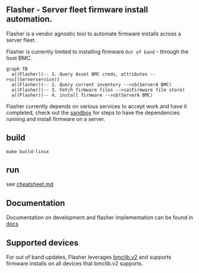 ## Flasher - Server fleet firmware install automation.

Flasher is a vendor agnostic tool to automate firmware installs across a server fleet.

Flasher is currently limited to installing firmware `Out of band` - through the host BMC.

```mermaid
graph TB
  a((Flasher))-- 1. Query Asset BMC creds, attributes -->ss[(Serverservice)]
  a((Flasher))-- 2. Query current inventory -->sb(ServerA BMC)
  a((Flasher))-- 3. Fetch firmware files -->sa(Firmware file store)
  a((Flasher))-- 4. install firmware -->sb(ServerA BMC)
```

Flasher currently depends on various services to accept work and have it
completed, check out the [sandbox](https://github.com/metal-toolbox/sandbox)
for steps to have the dependencies running and install firmware on a server.

## build

`make build-linux`

## run

see [cheatsheet.md](./docs/cheatsheet.md)

## Documentation

Documentation on development and flasher implementation can be found in [docs](./docs/README-devel.md)

## Supported devices

For out of band updates, Flasher leverages [bmclib.v2](https://github.com/bmc-toolbox/bmclib/tree/v2) and supports firmware installs on all devices that bmclib.v2 supports.
